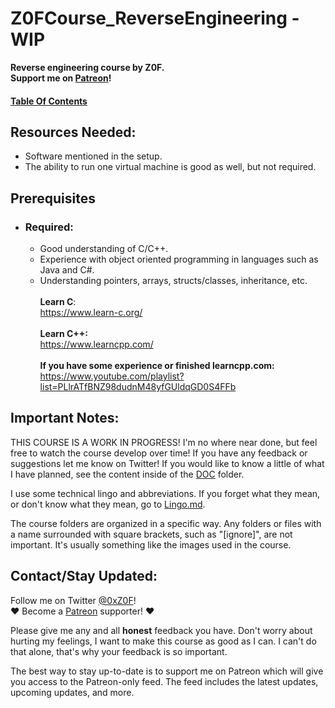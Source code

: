 # Z0FCourse_ReverseEngineering - WIP
**Reverse engineering course by Z0F.  
Support me on [Patreon](https://www.patreon.com/z0f)!**

#### [Table Of Contents](TableOfContents.md)
<a name="resources"></a>
## Resources Needed:
* Software mentioned in the setup.
* The ability to run one virtual machine is good as well, but not required.
<a name="prerequisites"></a>
## Prerequisites
* ### Required:
    * Good understanding of C/C++.
    * Experience with object oriented programming in languages such as Java and C#.
    * Understanding pointers, arrays, structs/classes, inheritance, etc.
<br /><br />**Learn C**:
<br /> https://www.learn-c.org/
<br /><br />**Learn C++:**
<br /> https://www.learncpp.com/  
<br /> **If you have some experience or finished learncpp.com:**
<br /> https://www.youtube.com/playlist?list=PLlrATfBNZ98dudnM48yfGUldqGD0S4FFb
<a name="importantnotes"></a>
## Important Notes:
THIS COURSE IS A WORK IN PROGRESS! I'm no where near done, but feel free to watch the course develop over time! If you have any feedback or suggestions let me know on Twitter! If you would like to know a little of what I have planned, see the content inside of the [DOC](DOC) folder.

I use some technical lingo and abbreviations. If you forget what they mean, or don't know what they mean, go to [Lingo.md](Lingo.md).

The course folders are organized in a specific way. Any folders or files with a name surrounded with square brackets, such as "[ignore]", are not important. It's usually something like the images used in the course. 
<a name="contact"></a>
## Contact/Stay Updated:
Follow me on Twitter [@0xZ0F](https://twitter.com/0xZ0F)!
<br /> :heart: Become a [Patreon](https://www.patreon.com/z0f) supporter! :heart:

Please give me any and all **honest** feedback you have. Don't worry about hurting my feelings, I want to make this course as good as I can. I can't do that alone, that's why your feedback is so important.

The best way to stay up-to-date is to support me on Patreon which will give you access to the Patreon-only feed. The feed includes the latest updates, upcoming updates, and more.
<br />